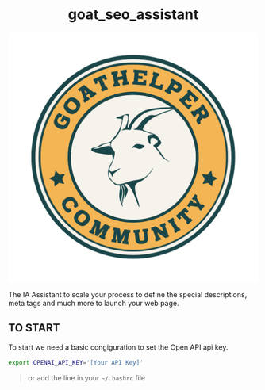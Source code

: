 <h1 align="center">goat_seo_assistant</h1>

<p align="center">
  <img src="doc/img/goat-logo.png" width="600px" />
</p>

The IA Assistant to scale your process to define the special descriptions, meta tags and much more to launch your web page.


## TO START

To start we need a basic congiguration to set the Open API api key.

``` bash
export OPENAI_API_KEY='[Your API Key]'
```
> or add the line in your `~/.bashrc` file
